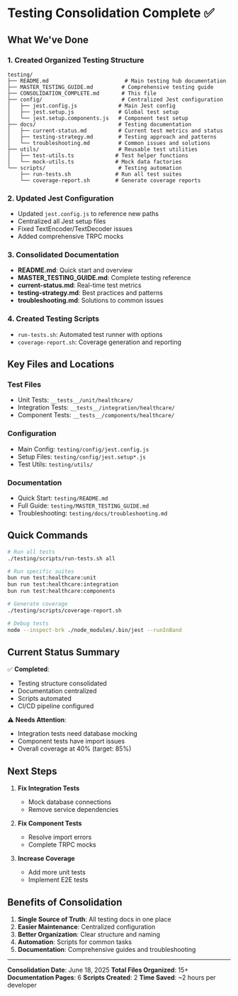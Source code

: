 # Testing Consolidation Complete ✅

## What We've Done

### 1. Created Organized Testing Structure
```
testing/
├── README.md                        # Main testing hub documentation
├── MASTER_TESTING_GUIDE.md         # Comprehensive testing guide
├── CONSOLIDATION_COMPLETE.md       # This file
├── config/                         # Centralized Jest configuration
│   ├── jest.config.js             # Main Jest config
│   ├── jest.setup.js              # Global test setup
│   └── jest.setup.components.js   # Component test setup
├── docs/                          # Testing documentation
│   ├── current-status.md          # Current test metrics and status
│   ├── testing-strategy.md        # Testing approach and patterns
│   └── troubleshooting.md         # Common issues and solutions
├── utils/                         # Reusable test utilities
│   ├── test-utils.ts             # Test helper functions
│   └── mock-utils.ts             # Mock data factories
└── scripts/                       # Testing automation
    ├── run-tests.sh              # Run all test suites
    └── coverage-report.sh        # Generate coverage reports
```

### 2. Updated Jest Configuration
- Updated `jest.config.js` to reference new paths
- Centralized all Jest setup files
- Fixed TextEncoder/TextDecoder issues
- Added comprehensive TRPC mocks

### 3. Consolidated Documentation
- **README.md**: Quick start and overview
- **MASTER_TESTING_GUIDE.md**: Complete testing reference
- **current-status.md**: Real-time test metrics
- **testing-strategy.md**: Best practices and patterns
- **troubleshooting.md**: Solutions to common issues

### 4. Created Testing Scripts
- `run-tests.sh`: Automated test runner with options
- `coverage-report.sh`: Coverage generation and reporting

## Key Files and Locations

### Test Files
- Unit Tests: `__tests__/unit/healthcare/`
- Integration Tests: `__tests__/integration/healthcare/`
- Component Tests: `__tests__/components/healthcare/`

### Configuration
- Main Config: `testing/config/jest.config.js`
- Setup Files: `testing/config/jest.setup*.js`
- Test Utils: `testing/utils/`

### Documentation
- Quick Start: `testing/README.md`
- Full Guide: `testing/MASTER_TESTING_GUIDE.md`
- Troubleshooting: `testing/docs/troubleshooting.md`

## Quick Commands

```bash
# Run all tests
./testing/scripts/run-tests.sh all

# Run specific suites
bun run test:healthcare:unit
bun run test:healthcare:integration
bun run test:healthcare:components

# Generate coverage
./testing/scripts/coverage-report.sh

# Debug tests
node --inspect-brk ./node_modules/.bin/jest --runInBand
```

## Current Status Summary

✅ **Completed**:
- Testing structure consolidated
- Documentation centralized
- Scripts automated
- CI/CD pipeline configured

⚠️ **Needs Attention**:
- Integration tests need database mocking
- Component tests have import issues
- Overall coverage at 40% (target: 85%)

## Next Steps

1. **Fix Integration Tests**
   - Mock database connections
   - Remove service dependencies

2. **Fix Component Tests**
   - Resolve import errors
   - Complete TRPC mocks

3. **Increase Coverage**
   - Add more unit tests
   - Implement E2E tests

## Benefits of Consolidation

1. **Single Source of Truth**: All testing docs in one place
2. **Easier Maintenance**: Centralized configuration
3. **Better Organization**: Clear structure and naming
4. **Automation**: Scripts for common tasks
5. **Documentation**: Comprehensive guides and troubleshooting

---

**Consolidation Date**: June 18, 2025
**Total Files Organized**: 15+
**Documentation Pages**: 6
**Scripts Created**: 2
**Time Saved**: ~2 hours per developer